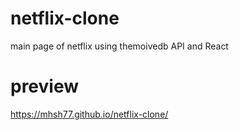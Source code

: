 # netflix-clone
main page of netflix using themoivedb API and React

# preview
https://mhsh77.github.io/netflix-clone/
